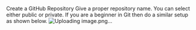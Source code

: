 Create a GitHub Repository
Give a proper repository name. You can select either public or private. If you are a beginner in Git then do a similar setup as shown below.
![Uploading image.png…]()

